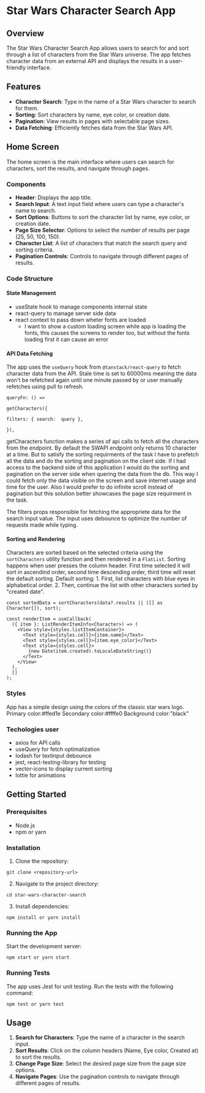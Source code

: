 # Star Wars Character Search App

## Overview

The Star Wars Character Search App allows users to search for and sort through a list of characters from the Star Wars universe. The app fetches character data from an external API and displays the results in a user-friendly interface.

## Features

- **Character Search**: Type in the name of a Star Wars character to search for them.
- **Sorting**: Sort characters by name, eye color, or creation date.
- **Pagination**: View results in pages with selectable page sizes.
- **Data Fetching**: Efficiently fetches data from the Star Wars API.

## Home Screen

The home screen is the main interface where users can search for characters, sort the results, and navigate through pages.

### Components

- **Header**: Displays the app title.
- **Search Input**: A text input field where users can type a character's name to search.
- **Sort Options**: Buttons to sort the character list by name, eye color, or creation date.
- **Page Size Selector**: Options to select the number of results per page (25, 50, 100, 150).
- **Character List**: A list of characters that match the search query and sorting criteria.
- **Pagination Controls**: Controls to navigate through different pages of results.

### Code Structure

#### State Management

- useState hook to manage components internal state
- react-query to manage server side data
- react context to pass down wheter fonts are loaded
  - I want to show a custom loading screen while app is loading the fonts, this causes the screens to render too, but without the fonts loading first it can cause an error

#### API Data Fetching

The app uses the `useQuery` hook from `@tanstack/react-query` to fetch character data from the API.
Stale time is set to 60000ms meaning the data won't be refetched again until one minute passed by or user manually refetches using pull to refresh.

```
queryFn: () =>

getCharacters({

filters: { search:  query },

}),
```

getCharacters function makes a series of api calls to fetch all the characters from the endpoint. By default the SWAPI endpoint only returns 10 character at a time. But to satisfy the sorting requirments of the task I have to prefetch all the data and do the sorting and pagination on the client side. If I had access to the backend side of this application I would do the sorting and pagination on the server side when quering the data from the db. This way I could fetch only the data visible on the screen and save internet usage and time for the user. Also I would prefer to do infinite scroll instead of pagination but this solution better showcases the page size requirment in the task.

The filters props responsible for fetching the appropriete data for the search input value. The input uses debounce to optimize the number of requests made while typing.

#### Sorting and Rendering

Characters are sorted based on the selected criteria using the `sortCharacters` utility function and then rendered in a `FlatList`.
Sorting happens when user presses the column header.
First time selected it will sort in ascendind order, second time descending order, third time will reset the default sorting.
Default sorting: 1. First, list characters with blue eyes in alphabetical order. 2. Then, continue the list with other characters sorted by "created date".

```
const sortedData = sortCharacters(data?.results || ([] as Character[]), sort);

const renderItem = useCallback(
  ({ item }: ListRenderItemInfo<Character>) => (
    <View style={styles.listItemContainer}>
      <Text style={styles.cell}>{item.name}</Text>
      <Text style={styles.cell}>{item.eye_color}</Text>
      <Text style={styles.cell}>
        {new Date(item.created).toLocaleDateString()}
      </Text>
    </View>
  ),
  []
);
```

### Styles

App has a simple design using the colors of the classic star wars logo.
Primary color:#ffed1e
Secondary color:#ffffe0
Background color:"black"

### Techologies user

- axios for API calls
- useQuery for fetch optimalization
- lodash for textinput debounce
- jest, react-testing-library for testing
- vector-icons to display current sorting
- lottie for animations

## Getting Started

### Prerequisites

- Node.js
- npm or yarn

### Installation

1.  Clone the repository:

`git clone <repository-url>`

2.  Navigate to the project directory:

`cd star-wars-character-search`

3.  Install dependencies:

`npm install
or
yarn install`

### Running the App

Start the development server:

`npm start
or
yarn start`

### Running Tests

The app uses Jest for unit testing. Run the tests with the following command:

`npm test
 or
yarn test`

## Usage

1.  **Search for Characters**: Type the name of a character in the search input.
2.  **Sort Results**: Click on the column headers (Name, Eye color, Created at) to sort the results.
3.  **Change Page Size**: Select the desired page size from the page size options.
4.  **Navigate Pages**: Use the pagination controls to navigate through different pages of results.

